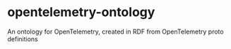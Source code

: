 # opentelemetry-ontology
An ontology for OpenTelemetry, created in RDF from OpenTelemetry proto definitions
